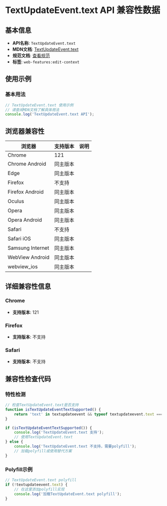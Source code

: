 # TextUpdateEvent.text API 兼容性数据

## 基本信息

- **API名称**: `TextUpdateEvent.text`
- **MDN文档**: [TextUpdateEvent.text](https://developer.mozilla.org/docs/Web/API/TextUpdateEvent/text)
- **规范文档**: [查看规范](https://w3c.github.io/edit-context/#dom-textupdateevent-text)
- **标签**: `web-features:edit-context`

## 使用示例

### 基本用法

```javascript
// TextUpdateEvent.text 使用示例
// 请查阅MDN文档了解具体用法
console.log('TextUpdateEvent.text API');
```

## 浏览器兼容性

| 浏览器 | 支持版本 | 说明 |
|--------|----------|------|
| Chrome | 121 |  |
| Chrome Android | 同主版本 |  |
| Edge | 同主版本 |  |
| Firefox | 不支持 |  |
| Firefox Android | 同主版本 |  |
| Oculus | 同主版本 |  |
| Opera | 同主版本 |  |
| Opera Android | 同主版本 |  |
| Safari | 不支持 |  |
| Safari iOS | 同主版本 |  |
| Samsung Internet | 同主版本 |  |
| WebView Android | 同主版本 |  |
| webview_ios | 同主版本 |  |

## 详细兼容性信息

### Chrome

- **支持版本**: 121

### Firefox

- **支持版本**: 不支持

### Safari

- **支持版本**: 不支持

## 兼容性检查代码

### 特性检测

```javascript
// 检查TextUpdateEvent.text是否支持
function isTextUpdateEventTextSupported() {
    return 'text' in textupdateevent && typeof textupdateevent.text === 'function';
}

if (isTextUpdateEventTextSupported()) {
    console.log('TextUpdateEvent.text 支持');
    // 使用TextUpdateEvent.text
} else {
    console.log('TextUpdateEvent.text 不支持，需要polyfill');
    // 加载polyfill或使用替代方案
}
```

### Polyfill示例

```javascript
// TextUpdateEvent.text polyfill
if (!textupdateevent.text) {
    // 在这里添加polyfill实现
    console.log('加载TextUpdateEvent.text polyfill');
}
```

